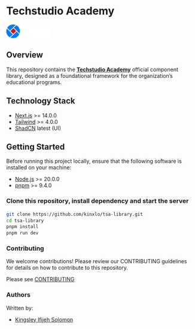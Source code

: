 # Techstudio Academy

![Techstudio Academy Logo](/public/images/logo-white.png)

## Overview

This repository contains the **[Techstudio Academy](https://techstudioacademy.com)** official component library, designed as a foundational framework for the organization’s educational programs.

## Technology Stack

- [Next.js](https://nextjs.org/) >= 14.0.0
- [Tailwind](https://tailwindcss.com/) >= 4.0.0
- [ShadCN](https://ui.shadcn.com/) latest (UI)

## Getting Started

Before running this project locally, ensure that the following software is installed on your machine:

- [Node.js](https://nodejs.org/) >= 20.0.0
- [pnpm](https://pnpm.io/) >= 9.4.0

### Clone this repository, install dependency and start the server

```bash
git clone https://github.com/kinxlo/tsa-library.git
cd tsa-library
pnpm install
pnpm run dev
```

### Contributing

We welcome contributions! Please review our CONTRIBUTING guidelines for details on how to contribute to this repository.

Please see [CONTRIBUTING](./CONTRIBUTING.md)

### Authors

Written by:

- [Kingsley Ifijeh Solomon](https://github.com/kinxlo)
